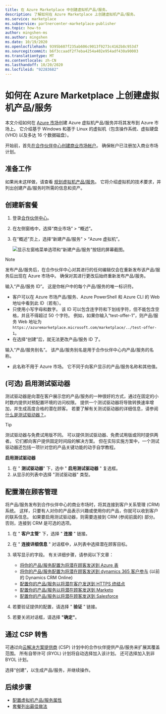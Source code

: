 ```yaml
---
title: 在 Azure Marketplace 中创建虚拟机产品/服务。
description: 了解如何在 Azure Marketplace 上创建虚拟机产品/服务。
ms.service: marketplace
ms.subservice: partnercenter-marketplace-publisher
ms.topic: how-to
author: mingshen-ms
ms.author: mingshen
ms.date: 10/19/2020
ms.openlocfilehash: 9395b607f235ab606c9013f9273c4162b8c953d7
ms.sourcegitcommit: b6f3ccaadf2f7eba4254a402e954adf430a90003
ms.translationtype: MT
ms.contentlocale: zh-CN
ms.lasthandoff: 10/20/2020
ms.locfileid: "92283682"
---
```

# <a name="how-to-create-a-virtual-machine-offer-on-azure-marketplace"></a>如何在 Azure Marketplace 上创建虚拟机产品/服务

本文介绍如何在 [Azure 市场](https://azuremarketplace.microsoft.com/)创建 Azure 虚拟机产品/服务并将其发布到 Azure 市场上。 它介绍基于 Windows 和基于 Linux 的虚拟机（包含操作系统、虚拟硬盘 (VHD) 以及多达 16 个数据磁盘）。

开始前，首先[在合作伙伴中心创建商业市场帐户](partner-center-portal/create-account.md)。 确保帐户已注册加入商业市场计划。

## <a name="before-you-begin"></a>准备工作

如果尚未这样做，请查看 [规划虚拟机产品/服务](marketplace-virtual-machines.md)。 它将介绍虚拟机的技术要求，并列出创建产品/服务时所需的信息和资产。 

## <a name="create-a-new-offer"></a>创建新套餐

1. 登录[合作伙伴中心](https://partner.microsoft.com/dashboard/home)。
2. 在左侧窗格中，选择“商业市场” > “概述”。
3. 在“概述”页上，选择“新建产品/服务”  > “Azure 虚拟机”。

    ![显示左窗格菜单选项和“新建产品/服务”按钮的屏幕截图。](./media/create-vm/new-offer-azure-virtual-machine.png)

> [!NOTE]
> 发布产品/服务后，在合作伙伴中心对其进行的任何编辑仅会在重新发布该产品/服务后出现在 Azure 市场中。 确保对其进行更改后始终重新发布产品/服务。

输入“产品/服务 ID”。 这是你帐户中的每个产品/服务的唯一标识符。

- 客户可以在 Azure 市场产品/服务、Azure PowerShell 和 Azure CLI 的 Web 地址中看到此 ID（若有）。
- 只使用小写字母和数字。 该 ID 可以包含连字符和下划线字符，但不能包含空格，并且不得超过 50 个字符。 例如，如果你输入“test-offer-1”，则产品/服务 Web 地址为 `https://azuremarketplace.microsoft.com/marketplace/../test-offer-1`。
- 在选择“创建”后，就无法更改产品/服务 ID 了。

输入“产品/服务别名”。 该产品/服务别名是用于合作伙伴中心内产品/服务的名称。

- 此名称不用于 Azure 市场。 它不同于向客户显示的产品/服务名称和其他值。

## <a name="enable-a-test-drive-optional"></a> (可选) 启用测试驱动器

测试驱动器是向潜在客户展示您的产品/服务的一种很好的方式，通过在固定的小时数内提供对预配置环境的访问权限。 提供一个测试驱动器将导致转换速率增加，并生成高度合格的潜在顾客。 若要了解有关测试驱动器的详细信息，请参阅 [什么是测试驱动器？](partner-center-portal/test-drive.md)。

> [!TIP]
> 测试驱动器与免费试用版不同。 可以提供测试驱动器、免费试用版或同时提供两者。 它们都向客户提供固定时间段的解决方案。 但在实际实施方案中，一个测试驱动器还包括一项针对您的产品关键功能的动手自学教程。

**启用测试驱动器**
1.  在 " **测试驱动器**" 下，选中 " **启用测试驱动器** " 复选框。
1.  从显示的列表中选择 "测试驱动器" 类型。

## <a name="configure-lead-management"></a>配置潜在顾客管理

将产品/服务发布到合作伙伴中心的商业市场时，将其连接到客户关系管理 (CRM) 系统。 这样，只要有人对你的产品表示兴趣或使用你的产品，你就可以收到客户的联系信息。 如果要启用测试驱动器，则需要连接到 CRM (参阅前面的) 部分。 否则，连接到 CRM 是可选的选项。

1. 在 " **客户主管**" 下，选择 " **连接** " 链接。
1. 在 " **连接详细信息** " 对话框中，从列表中选择潜在顾客目标。
1. 填写显示的字段。 有关详细步骤，请参阅以下文章：

   - [将你的产品/服务配置为将潜在顾客发送到 Azure 表](./partner-center-portal/commercial-marketplace-lead-management-instructions-azure-table.md#configure-your-offer-to-send-leads-to-the-azure-table)
   - [将你的产品/服务配置为将潜在顾客发送到 dynamics 365 客户参与](./partner-center-portal/commercial-marketplace-lead-management-instructions-dynamics.md#configure-your-offer-to-send-leads-to-dynamics-365-customer-engagement) (以前的 Dynamics CRM Online) 
   - [配置你的产品/服务以将潜在客户发送到 HTTPS 终结点](./partner-center-portal/commercial-marketplace-lead-management-instructions-https.md#configure-your-offer-to-send-leads-to-the-https-endpoint)
   - [配置你的产品/服务以将潜在顾客发送到 Marketo](./partner-center-portal/commercial-marketplace-lead-management-instructions-marketo.md#configure-your-offer-to-send-leads-to-marketo)
   - [配置你的产品/服务以将潜在顾客发送到 Salesforce](./partner-center-portal/commercial-marketplace-lead-management-instructions-salesforce.md#configure-your-offer-to-send-leads-to-salesforce)

1. 若要验证提供的配置，请选择 " **验证** " 链接。
1. 若要关闭对话框，请选择 **"确定"**。

## <a name="resell-through-csps"></a>通过 CSP 转售

可通过向[云解决方案提供商](https://azure.microsoft.com/offers/ms-azr-0145p/) (CSP) 计划中的合作伙伴提供产品/服务来扩展其覆盖范围。 所有自带许可 (BYOL) 计划将自动选择加入该计划。 还可选择加入到非 BYOL 计划。

选择“创建”，以生成产品/服务，并继续操作。

## <a name="next-steps"></a>后续步骤

- [配置虚拟机产品/服务属性](azure-vm-create-properties.md)
- [套餐列出最佳做法](gtm-offer-listing-best-practices.md)